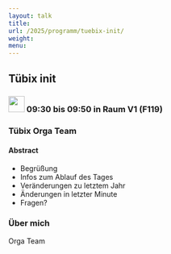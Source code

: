 ```yaml
---
layout: talk
title:
url: /2025/programm/tuebix-init/
weight:
menu:
---
```

## Tübix init

### <img height = "32" src="../../../images/talk2.svg"> 09:30 bis 09:50 in Raum V1 (F119)

### Tübix Orga Team

#### Abstract

* Begrüßung  
* Infos zum Ablauf des Tages  
* Veränderungen zu letztem Jahr  
* Änderungen in letzter Minute  
* Fragen?

### Über mich

Orga Team

